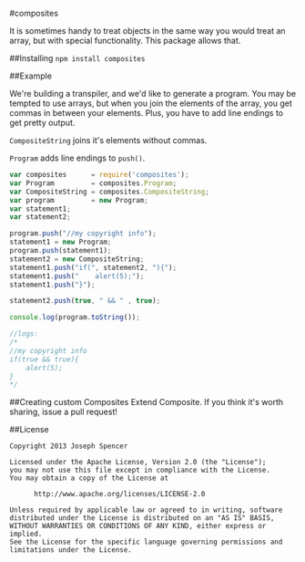 #composites

It is sometimes handy to treat objects in the same way you would treat an array,
but with special functionality.  This package allows that.

##Installing
`npm install composites`

##Example

We're building a transpiler, and we'd like to generate a program.  You may be
tempted to use arrays, but when you join the elements of the array, you get
commas in between your elements.  Plus, you have to add line endings to get
pretty output.

`CompositeString` joins it's elements without commas.

`Program` adds line endings to `push()`.

````javascript
var composites      = require('composites');
var Program         = composites.Program;
var CompositeString = composites.CompositeString;
var program         = new Program;
var statement1;
var statement2;

program.push("//my copyright info");
statement1 = new Program;
program.push(statement1);
statement2 = new CompositeString;
statement1.push("if(", statement2, "){");
statement1.push("    alert(5);");
statement1.push("}");

statement2.push(true, " && " , true);

console.log(program.toString());

//logs:
/*
//my copyright info
if(true && true){
    alert(5);
}
*/
````

##Creating custom Composites
Extend Composite.  If you think it's worth sharing, issue a pull request!

##License
```
Copyright 2013 Joseph Spencer

Licensed under the Apache License, Version 2.0 (the "License");
you may not use this file except in compliance with the License.
You may obtain a copy of the License at

      http://www.apache.org/licenses/LICENSE-2.0

Unless required by applicable law or agreed to in writing, software
distributed under the License is distributed on an "AS IS" BASIS,
WITHOUT WARRANTIES OR CONDITIONS OF ANY KIND, either express or implied.
See the License for the specific language governing permissions and
limitations under the License.
```
